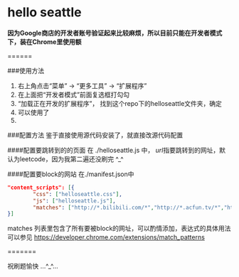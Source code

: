 hello seattle
=======

**因为Google商店的开发者账号验证起来比较麻烦，所以目前只能在开发者模式下，装在Chrome里使用额**

======

###使用方法
1. 右上角点击“菜单” -> “更多工具” -> “扩展程序”
2. 在上面把“开发者模式”前面复选框打勾勾
3. “加载正在开发的扩展程序”， 找到这个repo下的helloseattle文件夹，确定
4. 可以使用了
5. 
###配置方法
鉴于直接使用源代码安装了，就直接改源代码配置

####配置要跳转到的的页面
在 ./helloseattle.js 中， *url*指要跳转到的网址，默认为leetcode，因为我第二遍还没刷完 ^_^

####配置要block的网站
在./manifest.json中

```json
"content_scripts": [{
        "css": ["helloseattle.css"],
        "js": ["helloseattle.js"],
        "matches": ["http://*.bilibili.com/*","http://*.acfun.tv/*","http://*.weibo.com/*","http://*.facebook.com/*","http://*.twitter.com/*","http://*.youtube.com/*"]
}]
```

matches 列表里包含了所有要被block的网址，可以酌情添加，表达式的具体用法可以参见 https://developer.chrome.com/extensions/match_patterns 

=======

祝刷题愉快 …^_^…
